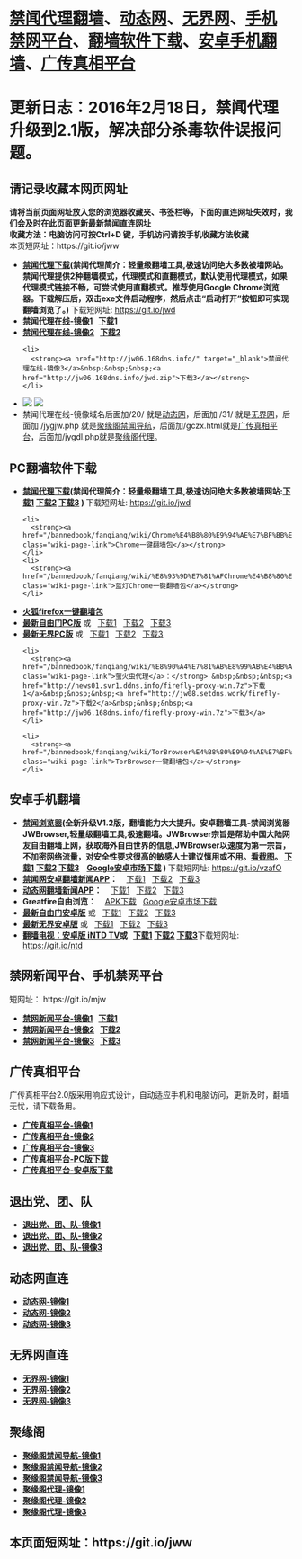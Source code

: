 <h1><a href="#jwproxy">禁闻代理翻墙</a>、<a href="#to-dtw">动态网</a>、<a href="#to-wjw">无界网</a>、<a href="#mobilejinwang">手机禁网平台</a>、<a href="#fanqiangsoft">翻墙软件下载</a>、<a href="#androidfq">安卓手机翻墙</a>、<a href="#gczxpt">广传真相平台</a></h1> 

<h1>更新日志：2016年2月18日，禁闻代理升级到2.1版，解决部分杀毒软件误报问题。</h1> 


<h2>请记录收藏本网页网址</h2>
<strong>请将当前页面网址放入您的浏览器收藏夹、书签栏等，下面的直连网址失效时，我们会及时在此页面更新最新禁闻直连网址 
<br>收藏方法：电脑访问可按Ctrl+D 键，手机访问请按手机收藏方法收藏</strong>
<br>本页短网址：https://git.io/jww


<div class="boxed-group-inner wiki-auxiliary-content wiki-auxiliary-content-no-bg">
<a name="jwproxy"></a>
  <ul class="wiki-pages" data-filterable-for="wiki-pages-filter" data-filterable-type="substring">
<li>
      <strong><a href="https://github.com/kgfw/fg/raw/master/jw/jwd.zip">禁闻代理下载</a>(禁闻代理简介：轻量级翻墙工具,极速访问绝大多数被墙网站。禁闻代理提供2种翻墙模式，代理模式和直翻模式，默认使用代理模式，如果代理模式链接不畅，可尝试使用直翻模式。推荐使用Google Chrome浏览器。下载解压后，双击exe文件启动程序，然后点击“启动打开”按钮即可实现翻墙浏览了。) </strong>下载短网址:  <a href="https://git.io/jwd">https://git.io/jwd</a>
    </li>
  <li>
      <strong><a href="http://news01.svr1.ddns.info/" target="_blank">禁闻代理在线-镜像1</a>&nbsp;&nbsp;&nbsp;<a href="http://news01.svr1.ddns.info/jwd.zip">下载1</a></strong>
    </li>   
        <li>
      <strong><a href="http://jw08.setdns.work/" target="_blank">禁闻代理在线-镜像2</a>&nbsp;&nbsp;&nbsp;<a href="http://jw08.setdns.work/jwd.zip">下载2</a></strong>
    </li>
    




    <li>
      <strong><a href="http://jw06.168dns.info/" target="_blank">禁闻代理在线-镜像3</a>&nbsp;&nbsp;&nbsp;<a href="http://jw06.168dns.info/jwd.zip">下载3</a></strong>
    </li>

 <li>
 <img src="https://raw.githubusercontent.com/kgfw/fg/master/jw/qr.jpg" /> <img src="https://raw.githubusercontent.com/kgfw/fg/master/jw/jwproxy.jpg" />
    </li>
 <li>
     禁闻代理在线-镜像域名后面加/20/ 就是<a href="http://jw06.168dns.info/20/" target="_blank">动态网</a>，后面加 /31/ 就是<a href="http://jw06.168dns.info/31/" target="_blank">无界网</a>，后面加 /jygjw.php 就是<a href="http://jw06.168dns.info/jygjw.php" target="_blank">聚缘阁禁闻导航</a>，后面加/gczx.html就是<a href="http://jw06.168dns.info/gczx.html" target="_blank">广传真相平台</a>，后面加/jygdl.php就是<a href="http://jw06.168dns.info/jygdl.php" target="_blank">聚缘阁代理</a>。
    </li>
 

  </ul>

</div>

<a name="fanqiangsoft"></a><h2>PC翻墙软件下载</h2>
<div class="boxed-group-inner wiki-auxiliary-content wiki-auxiliary-content-no-bg">
  <ul class="wiki-pages" data-filterable-for="wiki-pages-filter" data-filterable-type="substring">

<li>
      <strong><a href="https://github.com/kgfw/fg/raw/master/jw/jwd.zip">禁闻代理下载</a>(禁闻代理简介：轻量级翻墙工具,极速访问绝大多数被墙网站:<a href="http://news01.svr1.ddns.info/jwd.zip">下载1</a> <a href="http://jw08.setdns.work/jwd.zip">下载2</a> <a href="http://jw06.168dns.info/jwd.zip">下载3</a>   ) </strong>下载短网址:  <a href="https://git.io/jwd">https://git.io/jwd</a>
    </li>

 
    <li>
      <strong><a href="/bannedbook/fanqiang/wiki/Chrome%E4%B8%80%E9%94%AE%E7%BF%BB%E5%A2%99%E5%8C%85" class="wiki-page-link">Chrome一键翻墙包</a></strong>
    </li>
    <li>
      <strong><a href="/bannedbook/fanqiang/wiki/%E8%93%9D%E7%81%AFChrome%E4%B8%80%E9%94%AE%E7%BF%BB%E5%A2%99%E5%8C%85" class="wiki-page-link">蓝灯Chrome一键翻墙包</a></strong> 
    </li>
<li>
      <strong><a href="/bannedbook/fanqiang/wiki/%E7%81%AB%E7%8B%90firefox%E4%B8%80%E9%94%AE%E7%BF%BB%E5%A2%99%E5%8C%85" class="wiki-page-link">火狐firefox一键翻墙包</a></strong> 
    </li>    
 <li>
      <strong><a href="https://git.io/fgt" target="_blank">最新自由门PC版</a></strong> 或&nbsp;&nbsp;&nbsp;<a href="http://news01.svr1.ddns.info/fg.zip">下载1</a>&nbsp;&nbsp;&nbsp;<a href="http://jw08.setdns.work/fg.zip">下载2</a>&nbsp;&nbsp;&nbsp;<a href="http://jw06.168dns.info/fg.zip">下载3</a>
    </li> 


 <li>
      <strong><a href="https://git.io/wj" target="_blank">最新无界PC版</a></strong> 或&nbsp;&nbsp;&nbsp;<a href="http://news01.svr1.ddns.info/u.zip">下载1</a>&nbsp;&nbsp;&nbsp;<a href="http://jw08.setdns.work/u.zip">下载2</a>&nbsp;&nbsp;&nbsp;<a href="http://jw06.168dns.info/u.zip">下载3</a>
    </li> 

    <li>
      <strong><a href="/bannedbook/fanqiang/wiki/%E8%90%A4%E7%81%AB%E8%99%AB%E4%BB%A3%E7%90%86" class="wiki-page-link">萤火虫代理</a>：</strong> &nbsp;&nbsp;&nbsp;<a href="http://news01.svr1.ddns.info/firefly-proxy-win.7z">下载1</a>&nbsp;&nbsp;&nbsp;<a href="http://jw08.setdns.work/firefly-proxy-win.7z">下载2</a>&nbsp;&nbsp;&nbsp;<a href="http://jw06.168dns.info/firefly-proxy-win.7z">下载3</a>
    </li>

    <li>
      <strong><a href="/bannedbook/fanqiang/wiki/TorBrowser%E4%B8%80%E9%94%AE%E7%BF%BB%E5%A2%99%E5%8C%85" class="wiki-page-link">TorBrowser一键翻墙包</a></strong> 
    </li>

  </ul>
</div>

<a name="androidfq"></a><h2>安卓手机翻墙</h2>
<div class="boxed-group-inner wiki-auxiliary-content wiki-auxiliary-content-no-bg">
  <ul class="wiki-pages" data-filterable-for="wiki-pages-filter" data-filterable-type="substring">

<li>
      <strong><a href="https://raw.githubusercontent.com/kgfw/fg/master/apk/JWBrowser.apk">禁闻浏览器</a>(全新升级V1.2版，翻墙能力大大提升。安卓翻墙工具-禁闻浏览器 JWBrowser,轻量级翻墙工具,极速翻墙。JWBrowser宗旨是帮助中国大陆网友自由翻墙上网，获取海外自由世界的信息,JWBrowser以速度为第一宗旨，不加密网络流量，对安全性要求很高的敏感人士建议慎用或不用。<a href="https://raw.githubusercontent.com/kgfw/fg/master/apk/JWBrowser.jpg" target="_blank">看截图</a>。 <a href="http://news01.svr1.ddns.info/JWBrowser.apk">下载1</a> <a href="http://jw08.setdns.work/JWBrowser.apk">下载2</a> <a href="http://jw06.168dns.info/JWBrowser.apk">下载3</a> &nbsp;&nbsp;&nbsp;<a href="https://play.google.com/store/apps/details?id=jwproxy.browser.bnews" target="_blank">Google安卓市场下载</a>  ) </strong>下载短网址:  <a href="https://git.io/vzafO">https://git.io/vzafO</a>

</li>

 <li>
      <strong><a href="https://github.com/bannedbook/fanqiang/wiki/%E7%A6%81%E9%97%BB%E7%BD%91%E5%AE%89%E5%8D%93%E7%BF%BB%E5%A2%99%E6%96%B0%E9%97%BBAPP" class="wiki-page-link">禁闻网安卓翻墙新闻APP</a>：</strong> &nbsp;&nbsp;&nbsp;<a href="http://news01.svr1.ddns.info/jinwen.apk">下载1</a>&nbsp;&nbsp;&nbsp;<a href="http://jw08.setdns.work/jinwen.apk">下载2</a>&nbsp;&nbsp;&nbsp;<a href="http://jw06.168dns.info/jinwen.apk">下载3</a>
    </li>   
    

 <li>
      <strong><a href="https://github.com/bannedbook/fanqiang/wiki/%E5%8A%A8%E6%80%81%E7%BD%91%E6%96%B0%E9%97%BB-%E5%8A%A8%E6%80%81%E7%BD%91%E7%BF%BB%E5%A2%99-%E5%AE%89%E5%8D%93%E5%BA%94%E7%94%A8" class="wiki-page-link">动态网翻墙新闻APP</a>：</strong> &nbsp;&nbsp;&nbsp;<a href="http://news01.svr1.ddns.info/dweb.apk">下载1</a>&nbsp;&nbsp;&nbsp;<a href="http://jw08.setdns.work/dweb.apk">下载2</a>&nbsp;&nbsp;&nbsp;<a href="http://jw06.168dns.info/dweb.apk">下载3</a>
    </li>     

 <li>
      <strong>Greatfire自由浏览：</strong> &nbsp;&nbsp;&nbsp;<a href="https://github.com/greatfire/z/raw/master/FreeBrowser.apk">APK下载</a>&nbsp;&nbsp;&nbsp;<a href="https://play.google.com/store/apps/details?id=org.greatfire.freebrowser&hl=zh-CN">Google安卓市场下载</a>
    </li> 

 <li>
      <strong><a href="https://git.io/fgma" target="_blank">最新自由门安卓版</a></strong> 或&nbsp;&nbsp;&nbsp;<a href="http://news01.svr1.ddns.info/fg.apk">下载1</a>&nbsp;&nbsp;&nbsp;<a href="http://jw08.setdns.work/fg.apk">下载2</a>&nbsp;&nbsp;&nbsp;<a href="http://jw06.168dns.info/fg.apk">下载3</a>
    </li> 
 <li>
      <strong><a href="https://git.io/2S1IBQ" target="_blank">最新无界安卓版</a></strong> 或&nbsp;&nbsp;&nbsp;<a href="http://news01.svr1.ddns.info/u.apk">下载1</a>&nbsp;&nbsp;&nbsp;<a href="http://jw08.setdns.work/u.apk">下载2</a>&nbsp;&nbsp;&nbsp;<a href="http://jw06.168dns.info/u.apk">下载3</a>
    </li> 


<li>
      <strong><a href="https://github.com/kgfw/fg/raw/master/apk/iNTD_TV.apk">翻墙电视：安卓版 iNTD TV</a>或&nbsp;&nbsp;&nbsp;<a href="http://news01.svr1.ddns.info/iNTD_TV.apk">下载1</a> <a href="http://jw08.setdns.work/iNTD_TV.apk">下载2</a> <a href="http://jw06.168dns.info/iNTD_TV.apk">下载3</a></strong>下载短网址:  <a href="https://git.io/ntd">https://git.io/ntd</a>

</li>


  </ul>
</div>

<h2>禁网新闻平台、手机禁网平台</h2><a name="mobilejinwang"></a> 短网址： https://git.io/mjw
<div class="boxed-group-inner wiki-auxiliary-content wiki-auxiliary-content-no-bg">
  <ul class="wiki-pages" data-filterable-for="wiki-pages-filter" data-filterable-type="substring">
    <li>
      <strong><a href="http://news01.svr1.ddns.info/1/" target="_blank">禁网新闻平台-镜像1</a>&nbsp;&nbsp;&nbsp;<a href="http://news01.svr1.ddns.info/jwd.zip">下载1</a></strong>
    </li>
    <li>
      <strong><a href="http://jw08.setdns.work/1/" target="_blank">禁网新闻平台-镜像2</a>&nbsp;&nbsp;&nbsp;<a href="http://jw08.setdns.work/jwd.zip">下载2</a></strong>
    </li>
    <li>
      <strong><a href="http://jw06.168dns.info/1/" target="_blank">禁网新闻平台-镜像3</a>&nbsp;&nbsp;&nbsp;<a href="http://jw06.168dns.info/jwd.zip">下载3</a></strong>
    </li>
  </ul>
</div>

<h2>广传真相平台</h2><a name="gczxpt"></a>
<div class="boxed-group-inner wiki-auxiliary-content wiki-auxiliary-content-no-bg">
广传真相平台2.0版采用响应式设计，自动适应手机和电脑访问，更新及时，翻墙无忧，请下载备用。
  <ul class="wiki-pages" data-filterable-for="wiki-pages-filter" data-filterable-type="substring">
    <li>
      <strong><a href="http://news01.svr1.ddns.info/gczx.html" class="wiki-page-link" target="_blank">广传真相平台-镜像1</a></strong>
    </li>
    <li>
      <strong><a href="http://jw08.setdns.work/gczx.html" class="wiki-page-link" target="_blank">广传真相平台-镜像2</a></strong>
    </li>
    <li>
      <strong><a href="http://jw06.168dns.info/gczx.html" class="wiki-page-link" target="_blank">广传真相平台-镜像3</a></strong>
    </li>
  <li>
      <strong><a href="http://jw08.setdns.work/wstp.zip" class="wiki-page-link" target="_blank">广传真相平台-PC版下载</a></strong>
    </li>
  <li>
      <strong><a href="http://jw08.setdns.work/wstp.apk" class="wiki-page-link" target="_blank">广传真相平台-安卓版下载</a></strong>
    </li>
  </ul>
</div>

<h2>退出党、团、队</h2><a name="3tui"></a>
<div class="boxed-group-inner wiki-auxiliary-content wiki-auxiliary-content-no-bg">
  <ul class="wiki-pages" data-filterable-for="wiki-pages-filter" data-filterable-type="substring">
    <li>
      <strong><a href="http://news01.svr1.ddns.info/98/" class="wiki-page-link" target="_blank">退出党、团、队-镜像1</a></strong>
    </li>
    <li>
      <strong><a href="http://jw08.setdns.work/98/" class="wiki-page-link" target="_blank">退出党、团、队-镜像2</a></strong>
    </li>
    <li>
      <strong><a href="http://jw06.168dns.info/98/" class="wiki-page-link" target="_blank">退出党、团、队-镜像3</a></strong>
    </li>
  </ul>
</div>

<h2>动态网直连</h2><a name="to-dtw"></a>
<div class="boxed-group-inner wiki-auxiliary-content wiki-auxiliary-content-no-bg">
  <ul class="wiki-pages" data-filterable-for="wiki-pages-filter" data-filterable-type="substring">
    <li>
      <strong><a href="http://news01.svr1.ddns.info/20/" class="wiki-page-link" target="_blank">动态网-镜像1</a></strong>
    </li>
    <li>
      <strong><a href="http://jw08.setdns.work/20/" class="wiki-page-link" target="_blank">动态网-镜像2</a></strong>
    </li>
    <li>
      <strong><a href="http://jw06.168dns.info/20/" class="wiki-page-link" target="_blank">动态网-镜像3</a></strong>
    </li>
  </ul>
</div>

<h2>无界网直连</h2><a name="to-wjw"></a>
<div class="boxed-group-inner wiki-auxiliary-content wiki-auxiliary-content-no-bg">
  <ul class="wiki-pages" data-filterable-for="wiki-pages-filter" data-filterable-type="substring">
    <li>
      <strong><a href="http://news01.svr1.ddns.info/31/" class="wiki-page-link" target="_blank">无界网-镜像1</a></strong>
    </li>
    <li>
      <strong><a href="http://jw08.setdns.work/31/" class="wiki-page-link" target="_blank">无界网-镜像2</a></strong>
    </li>
    <li>
      <strong><a href="http://jw06.168dns.info/31/" class="wiki-page-link" target="_blank">无界网-镜像3</a></strong>
    </li>
  </ul>
</div>

<h2>聚缘阁</h2><a name="to-juyuange"></a>
<div class="boxed-group-inner wiki-auxiliary-content wiki-auxiliary-content-no-bg">
  <ul class="wiki-pages" data-filterable-for="wiki-pages-filter" data-filterable-type="substring">
    <li>
      <strong><a href="http://news01.svr1.ddns.info/jygjw.php" class="wiki-page-link" target="_blank">聚缘阁禁闻导航-镜像1</a></strong>
    </li>
    <li>
      <strong><a href="http://jw08.setdns.work/jygjw.php" class="wiki-page-link" target="_blank">聚缘阁禁闻导航-镜像2</a></strong>
    </li>
    <li>
      <strong><a href="http://jw06.168dns.info/jygjw.php" class="wiki-page-link" target="_blank">聚缘阁禁闻导航-镜像3</a></strong>
    </li>


 <li>
      <strong><a href="http://news01.svr1.ddns.info/jygdl.php" class="wiki-page-link" target="_blank">聚缘阁代理-镜像1</a></strong>
    </li>
    <li>
      <strong><a href="http://jw08.setdns.work/jygdl.php" class="wiki-page-link" target="_blank">聚缘阁代理-镜像2</a></strong>
    </li>
    <li>
      <strong><a href="http://jw06.168dns.info/jygdl.php" class="wiki-page-link" target="_blank">聚缘阁代理-镜像3</a></strong>
    </li>

  </ul>
</div>

<h2>
本页面短网址：https://git.io/jww
</h2>